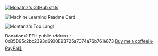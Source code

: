 [![Monatniz's GitHub stats](https://github-readme-stats.vercel.app/api?username=montanizstills&count_private=true&show_icons=true&theme=tokyonight)](https://github.com/montanizstills/)

[![Machine Learning Readme Card](https://github-readme-stats.vercel.app/api/pin/?username=montanizstills&repo=machine-learning-demo)](https://github.com/montanizstills/machine-learning-demo)

![Montaniz's Top Langs](https://github-readme-stats.vercel.app/api/top-langs/?username=montanizstills&layout=compact)

<!-- [![Montaniz's wakatime stats](https://github-readme-stats.vercel.app/api/wakatime?username=montanizstills)]] -->

Donations? 
ETH public address : 0xB5D95d2bc2393d6900E9B725a7C74a76b7616873
[Buy me a coffee!☕](https://patreon.com/user?u=87355595)
[PayPal🤝](https://www.paypal.com/donate/?business=BA7AVWNZHX8NG&no_recurring=0&currency_code=USD)
